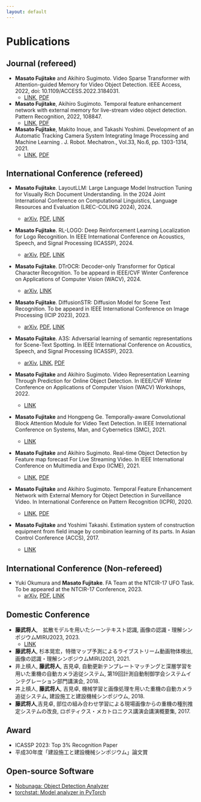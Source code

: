 ```yaml
---
layout: default
---
```


# Publications

## Journal (refereed)
- **Masato Fujitake** and Akihiro Sugimoto. Video Sparse Transformer with Attention-guided Memory for Video Object Detection. IEEE Access, 2022, doi: 10.1109/ACCESS.2022.3184031.
  - [LINK](https://ieeexplore.ieee.org/document/9798833), [PDF](./pdfs/Video_Sparse_Transformer_With_Attention-Guided_Memory_for_Video_Object_Detection.pdf)
- **Masato Fujitake**, Akihiro Sugimoto. Temporal feature enhancement network with external memory for live-stream video object detection. Pattern Recognition, 2022, 108847.
  - [LINK](https://www.sciencedirect.com/science/article/pii/S0031320322003284?dgcid=author), [PDF](./pdfs/1-s2.0-S0031320322003284-main.pdf)
- **Masato Fujitake**, Makito Inoue, and Takashi Yoshimi. Development of an Automatic Tracking Camera System Integrating Image Processing and Machine Learning
. J. Robot. Mechatron., Vol.33, No.6, pp. 1303-1314, 2021.
  - [LINK](https://www.fujipress.jp/jrm/rb/robot003300061303/), [PDF](./pdfs/Fujipress_JRM-33-6-10.pdf)

## International Conference (refereed)
- **Masato Fujitake**. LayoutLLM: Large Language Model Instruction Tuning for Visually Rich Document Understanding. 
In the 2024 Joint International Conference on Computational Linguistics, Language Resources and Evaluation (LREC-COLING 2024), 2024.
  -  [arXiv](https://arxiv.org/abs/2403.14252), [PDF](pdfs/2024.lrec-main.892.pdf), [LINK](https://aclanthology.org/2024.lrec-main.892/)
- **Masato Fujitake**. RL-LOGO: Deep Reinforcement Learning Localization for Logo Recognition. In IEEE International Conference on Acoustics, Speech, and Signal Processing (ICASSP), 2024.
  -  [arXiv](https://arxiv.org/abs/2312.16792), [PDF](pdfs/RL-LOGO_Deep_Reinforcement_Learning_Localization_for_Logo_Recognition.pdf), [LINK](https://ieeexplore.ieee.org/document/10447388)
- **Masato Fujitake**. DTrOCR: Decoder-only Transformer for Optical Character Recognition. To be appeard in IEEE/CVF Winter Conference on Applications of Computer Vision (WACV), 2024.
  -  [arXiv](https://arxiv.org/abs/2308.15996), [LINK](https://openaccess.thecvf.com/content/WACV2024/papers/Fujitake_DTrOCR_Decoder-Only_Transformer_for_Optical_Character_Recognition_WACV_2024_paper.pdf)
- **Masato Fujitake**. DiffusionSTR: Diffusion Model for Scene Text Recognition. To be appeard in IEEE International Conference on Image Processing (ICIP 2023), 2023.
  -  [arXiv](https://arxiv.org/abs/2306.16707), [PDF](pdfs/ICIP2024_DiffusionSTR.pdf), [LINK](https://ieeexplore.ieee.org/document/10222793)
- **Masato Fujitake**. A3S: Adversarial learning of semantic representations for Scene-Text Spotting. In IEEE International Conference on Acoustics, Speech, and Signal Processing (ICASSP), 2023.
  -  [arXiv](https://arxiv.org/abs/2302.10641), [LINK](https://ieeexplore.ieee.org/abstract/document/10096434), [PDF](pdfs/A3S_Adversarial_Learning_of_Semantic_Representations_for_Scene-Text_Spotting.pdf)
- **Masato Fujitake** and Akihiro Sugimoto. Video Representation Learning Through Prediction for Online Object Detection. In  IEEE/CVF Winter Conference on Applications of Computer Vision (WACV) Workshops, 2022.
  - [LINK](https://openaccess.thecvf.com/content/WACV2022W/RWS/html/Fujitake_Video_Representation_Learning_Through_Prediction_for_Online_Object_Detection_WACVW_2022_paper.html)
- **Masato Fujitake** and Hongpeng Ge. Temporally-aware Convolutional Block Attention Module for Video Text Detection. In IEEE International Conference on Systems, Man, and Cybernetics (SMC), 2021.
  - [LINK](https://ieeexplore.ieee.org/document/9658799)
- **Masato Fujitake** and Akihiro Sugimoto. Real-time Object Detection by Feature map forecast For Live Streaming Video. In IEEE International Conference on Multimedia and Expo (ICME), 2021.
  - [LINK](https://ieeexplore.ieee.org/document/9428277), [PDF](pdfs/ICME2021_1316.pdf)

- **Masato Fujitake** and Akihiro Sugimoto. Temporal Feature Enhancement Network with External Memory for Object Detection in Surveillance Video. In International Conference on Pattern Recognition (ICPR), 2020.
  - [LINK](https://ieeexplore.ieee.org/document/9412056), [PDF](pdfs/ICPR2020b.pdf)

- **Masato Fujitake** and Yoshimi Takashi. Estimation system of construction equipment from field image by combination learning of its parts. In Asian Control Conference (ACCS), 2017.
  - [LINK](https://ieeexplore.ieee.org/document/8287425)

## International Conference (Non-refereed)
- Yuki Okumura and **Masato Fujitake**. FA Team at the NTCIR-17 UFO Task. To be appeared at the NTCIR-17 Conference, 2023.
  -  [arXiv](https://arxiv.org/abs/2310.20322), [PDF](pdfs/02-NTCIR17-UFO-OkumuraY.pdf), [LINK](https://research.nii.ac.jp/ntcir/workshop/OnlineProceedings17/pdf/ntcir/02-NTCIR17-UFO-OkumuraY.pdf)
     
## Domestic Conference
- **藤武将人**,　拡散モデルを用いたシーンテキスト認識, 画像の認識・理解シンポジウムMIRU2023, 2023.
  - [LINK](http://cvim.ipsj.or.jp/MIRU2023/program/) 
- **藤武将人**, 杉本晃宏，特徴マップ予測によるライブストリーム動画物体検出, 画像の認識・理解シンポジウムMIRU2021, 2021.
- 井上槙人, **藤武将人**, 吉見卓, 自動更新テンプレートマッチングと深層学習を用いた重機の自動カメラ追従システム, 第19回計測自動制御学会システムインテグレーション部門講演会, 2018.
- 井上槙人, **藤武将人**, 吉見卓, 機械学習と画像処理を用いた重機の自動カメラ追従システム, 建設施工と建設機械シンポジウム, 2018.
- **藤武将人**,吉見卓, 部位の組み合わせ学習による現場画像からの重機の種別推定システムの改良, ロボティクス・メカトロニクス講演会講演概要集, 2017.

## Award
- ICASSP 2023: Top 3% Recognition Paper
- 平成30年度「建設施工と建設機械シンポジウム」論文賞

## Open-source Software
- [Nobunaga: Object Detection Analyzer](https://github.com/FastAccounting/nobunaga)
- [torchstat: Model analyzer in PyTorch](https://github.com/Swall0w/torchstat)
